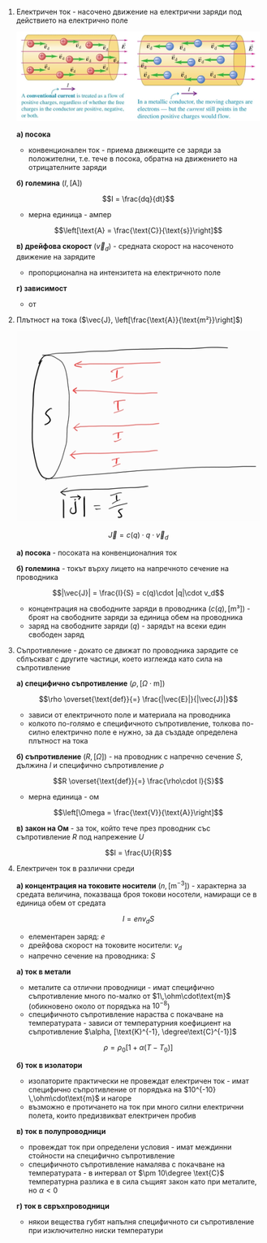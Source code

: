 1. Електричен ток - насочено движение на електрични заряди под действието на електрично поле
	
	![Електричен ток](Resources/Електричен%20ток.jpg)
	
	**а) посока**
	- конвенционален ток - приема движещите се заряди за положителни, т.е. тече в посока, обратна на движението на отрицателните заряди
	
	**б) големина** ($I, [\text{A}]$)
	
	$$I = \frac{dq}{dt}$$
	
	- мерна единица - ампер
	
	$$\left[\text{A} = \frac{\text{C}}{\text{s}}\right]$$
	
	**в) дрейфова скорост** ($\vec{v}_d$) - средната скорост на насоченото движение на зарядите
	- пропорционална на интензитета на електричното поле
	
	**г) зависимост**
	- от 


2. Плътност на тока ($\vec{J}, \left[\frac{\text{A}}{\text{m²}}\right]$) 
	
	![Плътност на тока](Resources/Плътност%20на%20тока.jpg)
	
	$$\vec{J} = c(q)\cdot q \cdot \vec{v}_d$$
	
	**а) посока** - посоката на конвенционалния ток
	
	**б) големина** - токът върху лицето на напречното сечение на проводника
	
	$$|\vec{J}| = \frac{I}{S} = c(q)\cdot |q|\cdot v_d$$
	
	- концентрация на свободните заряди в проводника ($c(q),[\text{m³}]$) - броят на свободните заряди за единица обем на проводника
	- заряд на свободните заряди ($q$) - зарядът на всеки един свободен заряд

3. Съпротивление - докато се движат по проводника зарядите се сблъскват с другите частици, което изглежда като сила на съпротивление
	
	**а) специфично съпротивление** ($\rho, [\Omega\cdot\text{m}]$)
	
	$$\rho \overset{\text{def}}{=} \frac{|\vec{E}|}{|\vec{J}|}$$
	
	- зависи от електричното поле и материала на проводника
	- колкото по-голямо е специфичното съпротивление, толкова по-силно електрично поле е нужно, за да създаде определена плътност на тока
	
	**б) съпротивление** ($R, [\Omega]$) - на проводник с напречно сечение $S$, дължина $l$ и специфично съпротивление $\rho$
	
	$$R \overset{\text{def}}{=} \frac{\rho\cdot l}{S}$$
	
	- мерна единица - ом
	
	$$\left[\Omega = \frac{\text{V}}{\text{A}}\right]$$
	
	**в) закон на Ом** - за ток, който тече през проводник със съпротивление $R$ под напрежение $U$
	
	$$I = \frac{U}{R}$$

4. Електричен ток в различни среди
	
	**а) концентрация на токовите носители** ($n, [\text{m}^{-3}]$) - характерна за средата величина, показваща броя токови носотели, намиращи се в единица обем от средата
	
	$$I = env_{d}S$$
	- елементарен заряд: $e$
	- дрейфова скорост на токовите носители: $v_{d}$
	- напречно сечение на проводника: $S$
	
	**а) ток в метали**
	- металите са отлични проводници - имат специфично съпротивление много по-малко от $1\,\ohm\cdot\text{m}$ (обикновено около от порядъка на $10^{-8}$)
	- специфичното съпротивление нараства с покачване на температурата - зависи от температурния коефициент на съпротивление $\alpha, [\text{K}^{-1}, \degree\text{C}^{-1}]$
	
	$$\rho = \rho_0[1+\alpha(T-T_0)]$$
	
	**б) ток в изолатори**
	- изолаторите практически не провеждат електричен ток - имат специфично съпротивление от порядъка на $10^{-10} \,\ohm\cdot\text{m}$ и нагоре
	- възможно е протичането на ток при много силни електрични полета, които предизвикват електричен пробив
	
	**в) ток в полупроводници**
	- провеждат ток при определени условия - имат междинни стойности на специфично съпротивление
	- специфичното съпротивление намалява с покачване на температурата - в интервал от $\pm 10\degree \text{C}$ температурна разлика е в сила същият закон като при металите, но $\alpha \lt 0$
	
	**г) ток в свръхпроводници**
	- някои вещества губят напълня специфичното си съпротивление при изключително ниски температури